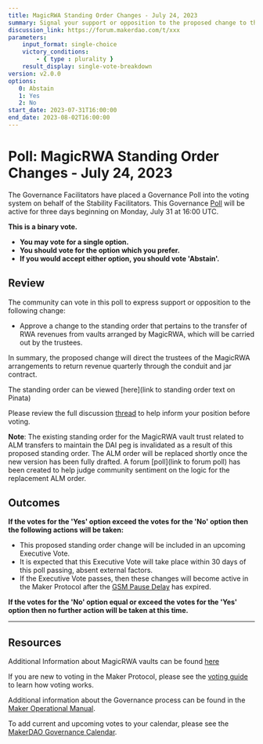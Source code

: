 ```yaml
---
title: MagicRWA Standing Order Changes - July 24, 2023
summary: Signal your support or opposition to the proposed change to the MagicRWA Standing Order.
discussion_link: https://forum.makerdao.com/t/xxx
parameters:
    input_format: single-choice
    victory_conditions:
        - { type : plurality }
    result_display: single-vote-breakdown
version: v2.0.0
options:
   0: Abstain
   1: Yes
   2: No
start_date: 2023-07-31T16:00:00
end_date: 2023-08-02T16:00:00
---
```

# Poll: MagicRWA Standing Order Changes - July 24, 2023

The Governance Facilitators have placed a Governance Poll into the voting system on behalf of the Stability Facilitators. This Governance [Poll](https://manual.makerdao.com/governance/governance-cycle/weekly-governance-cycle#weekly-governance-cycle-definitions-mip16c1) will be active for three days beginning on Monday, July 31 at 16:00 UTC.

**This is a binary vote.**
- **You may vote for a single option.**
- **You should vote for the option which you prefer.**
- **If you would accept either option, you should vote 'Abstain'.**

## Review

The community can vote in this poll to express support or opposition to the following change:
* Approve a change to the standing order that pertains to the transfer of RWA revenues from vaults arranged by MagicRWA, which will be carried out by the trustees.

In summary, the proposed change will direct the trustees of the MagicRWA arrangements to return revenue quarterly through the conduit and jar contract.

The standing order can be viewed [here](link to standing order text on Pinata)

Please review the full discussion [thread](https://forum.makerdao.com/txxx) to help inform your position before voting.

**Note**: The existing standing order for the MagicRWA vault trust related to ALM transfers to maintain the DAI peg is invalidated as a result of this proposed standing order. The ALM order will be replaced shortly once the new version has been fully drafted. A forum [poll](link to forum poll) has been created to help judge community sentiment on the logic for the replacement ALM order.


## Outcomes

**If the votes for the 'Yes' option exceed the votes for the 'No' option then the following actions will be taken:**
* This proposed standing order change will be included in an upcoming Executive Vote.
* It is expected that this Executive Vote will take place within 30 days of this poll passing, absent external factors.
* If the Executive Vote passes, then these changes will become active in the Maker Protocol after the [GSM Pause Delay](https://manual.makerdao.com/parameter-index/core/param-gsm-pause-delay) has expired.

**If the votes for the 'No' option equal or exceed the votes for the 'Yes' option then no further action will be taken at this time.**

---

## Resources

Additional Information about MagicRWA vaults can be found [here](link)

If you are new to voting in the Maker Protocol, please see the [voting guide](https://manual.makerdao.com/governance/voting-in-makerdao/on-chain-governance) to learn how voting works.

Additional information about the Governance process can be found in the [Maker Operational Manual](https://manual.makerdao.com).

To add current and upcoming votes to your calendar, please see the [MakerDAO Governance Calendar](https://manual.makerdao.com/makerdao/calendars/governance-calendar).
